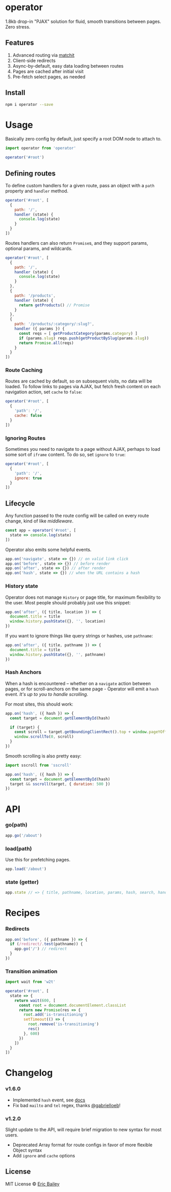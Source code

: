 # operator
1.8kb drop-in "PJAX" solution for fluid, smooth transitions between pages. Zero stress.

## Features
1. Advanced routing via [matchit](https://github.com/lukeed/matchit)
2. Client-side redirects
3. Async-by-default, easy data loading between routes
4. Pages are cached after initial visit
5. Pre-fetch select pages, as needed

## Install
```bash
npm i operator --save
```

# Usage
Basically zero config by default, just specify a root DOM node to attach to.
```javascript
import operator from 'operator'

operator('#root')
```

## Defining routes
To define custom handlers for a given route, pass an object with a `path`
property and `handler` method.
```javascript
operator('#root', [
  {
    path: '/',
    handler (state) {
      console.log(state)
    }
  }
])
```

Routes handlers can also return `Promise`s, and they support params, optional
params, and wildcards.
```javascript
operator('#root', [
  {
    path: '/',
    handler (state) {
      console.log(state)
    }
  },
  {
    path: '/products',
    handler (state) {
      return getProducts() // Promise
    }
  },
  {
    path: '/products/:category/:slug?',
    handler ({ params }) {
      const reqs = [ getProductCategory(params.category) ]
      if (params.slug) reqs.push(getProductBySlug(params.slug))
      return Promise.all(reqs)
    }
  }
])
```

### Route Caching
Routes are cached by default, so on subsequent visits, no data will be loaded.
To follow links to pages via AJAX, but fetch fresh content on each navigation
action, set `cache` to `false`:
```javascript
operator('#root', [
  {
    'path': '/',
    cache: false
  }
])
```

### Ignoring Routes
Sometimes you need to navigate to a page without AJAX, perhaps to load some sort
of `iframe` content. To do so, set `ignore` to `true`:
```javascript
operator('#root', [
  {
    'path': '/',
    ignore: true
  }
])
```

## Lifecycle
Any function passed to the route config will be called on every route change,
kind of like *middleware*.
```javascript
const app = operator('#root', [
  state => console.log(state)
])
```

Operator also emits some helpful events.
```javascript
app.on('navigate', state => {}) // on valid link click
app.on('before', state => {}) // before render
app.on('after', state => {}) // after render
app.on('hash', state => {}) // when the URL contains a hash
```

### History state
Operator does not manage `History` or page title, for maximum flexibility to the
user. Most people should probably just use this snippet:
```javascript
app.on('after', ({ title, location }) => {
  document.title = title
  window.history.pushState({}, '', location)
})
```

If you want to ignore things like query strings or hashes, use `pathname`:
```javascript
app.on('after', ({ title, pathname }) => {
  document.title = title
  window.history.pushState({}, '', pathname)
})
```

### Hash Anchors
When a hash is encountered – whether on a `navigate` action between pages, or
for scroll-anchors on the same page - Operator will emit a `hash` event. *It's
  up to you to handle scrolling.*

For most sites, this should work:
```javascript
app.on('hash', ({ hash }) => {
  const target = document.getElementById(hash)

  if (target) {
    const scroll = target.getBoundingClientRect().top + window.pageYOffset
    window.scrollTo(0, scroll)
  }
})
```

Smooth scrolling is also pretty easy:
```javascript
import sscroll from 'sscroll'

app.on('hash', ({ hash }) => {
  const target = document.getElementById(hash)
  target && sscroll(target, { duration: 500 })
})
```

# API
### go(path)
```javascript
app.go('/about')
```

### load(path)
Use this for prefetching pages.
```javascript
app.load('/about')
```

### state (getter)
```javascript
app.state // => { title, pathname, location, params, hash, search, handler }
```

# Recipes
### Redirects
```javascript
app.on('before', ({ pathname }) => {
  if (/redirect/.test(pathname)) {
    app.go('/') // redirect
  }
})
```

### Transition animation
```javascript
import wait from 'w2t'

operator('#root', [
  state => {
    return wait(600, [
      const root = document.documentElement.classList
      return new Promise(res => {
        root.add('is-transitioning')
        setTimeout(() => {
          root.remove('is-transitioning')
          res()
        }, 600)
      })
    ])
  }
])
```

# Changelog
### v1.6.0
- Implemented `hash` event, see [docs](#hash-anchors)
- Fix bad `mailto` and `tel` regex, thanks [@gabrielloeb](https://github.com/gabrielloeb)!

### v1.2.0
Slight update to the API, will require brief migration to new syntax for most
users.
- Deprecated Array format for route configs in favor of more flexible Object
  syntax
- Add `ignore` and `cache` options

## License
MIT License © [Eric Bailey](https://estrattonbailey.com)
